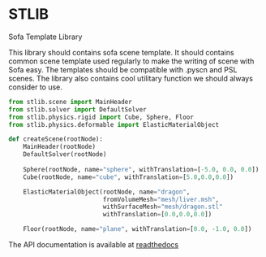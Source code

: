 # STLIB
Sofa Template Library

This library should contains sofa scene template.
It should contains common scene template used regularly to make the writing of scene with Sofa easy. 
The templates should be compatible with .pyscn and PSL scenes. The library also contains cool
utilitary function we should always consider to use.

```python
from stlib.scene import MainHeader
from stlib.solver import DefaultSolver
from stlib.physics.rigid import Cube, Sphere, Floor
from stlib.physics.deformable import ElasticMaterialObject

def createScene(rootNode):
    MainHeader(rootNode)
    DefaultSolver(rootNode)
    
    Sphere(rootNode, name="sphere", withTranslation=[-5.0, 0.0, 0.0])
    Cube(rootNode, name="cube", withTranslation=[5.0,0.0,0.0])

    ElasticMaterialObject(rootNode, name="dragon",
                          fromVolumeMesh="mesh/liver.msh",
                          withSurfaceMesh="mesh/dragon.stl"
                          withTranslation=[0.0,0.0,0.0])

    Floor(rootNode, name="plane", withTranslation=[0.0, -1.0, 0.0])
```

The API documentation is available at [readthedocs](http://stlib.readthedocs.io/en/latest/index.html)

